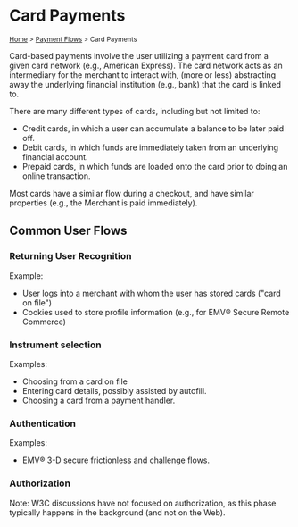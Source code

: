 # Card Payments
<sup>[Home][home] > [Payment Flows][payment-flows] > Card Payments</sup>

Card-based payments involve the user utilizing a payment card from a given card
network (e.g., American Express). The card network acts as an intermediary for
the merchant to interact with, (more or less) abstracting away the underlying
financial institution (e.g., bank) that the card is linked to.

There are many different types of cards, including but not limited to:

- Credit cards, in which a user can accumulate a balance to be later paid off.
- Debit cards, in which funds are immediately taken from an underlying financial
  account.
- Prepaid cards, in which funds are loaded onto the card prior to doing an
  online transaction.

Most cards have a similar flow during a checkout, and have similar properties
(e.g., the Merchant is paid immediately).

## Common User Flows

### Returning User Recognition

Example:

* User logs into a merchant with whom the user has stored cards ("card on file")
* Cookies used to store profile information (e.g., for EMV&reg; Secure Remote Commerce)

### Instrument selection

Examples:

* Choosing from a card on file
* Entering card details, possibly assisted by autofill.
* Choosing a card from a payment handler.

### Authentication

Examples:

* EMV&reg; 3-D secure frictionless and challenge flows.

### Authorization

Note: W3C discussions have not focused on authorization, as this phase typically happens in the background (and not on the Web).

[home]: ../README.md
[payment-flows]: README.md
